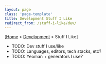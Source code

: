 ```yaml
---
layout: page
class: 'page-template'
title: Development Stuff I Like
redirect_from: /stuff-i-like/dev/
---
```


[[Home](/) > [Development](/dev/) > Stuff I Like]

* TODO: Dev stuff I use/like
* TODO: Languages, editors, tech stacks, etc?
* TODO: Yeoman + generators I use?